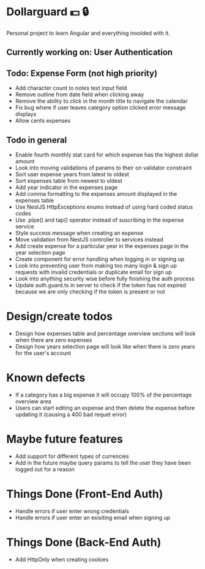 # Dollarguard :dollar: :lock: 

Personal project to learn Angular and everything involded with it.

## Currently working on: User Authentication

## Todo: Expense Form (not high priority)
- Add character count to notes text input field
- Remove outline from date field when clicking away
- Remove the ability to click in the month title to navigate the calendar
- Fix bug where if user leaves category option clicked error message displays
- Allow cents expenses

## Todo in general
- Enable fourth monthly stat card for which expense has the highest dollar amount
- Look into moving validations of params to their on validator constraint
- Sort user expense years from latest to oldest
- Sort expenses table from newest to oldest
- Add year indicator in the expenses page
- Add comma formatting to the expenses amount displayed in the expenses table
- Use NestJS HttpExceptions enums instead of using hard coded status codes
- Use .pipe() and tap() operator instead of suscribing in the expense service
- Style success message when creating an expense
- Move validation from NestJS controller to services instead
- Add create expense for a particular year in the expenses page in the year selection page
- Create component for error handling when logging in or signing up
- Look into preventing user from making too many login & sign up requests with invalid credentials or duplicate email for sign up
- Look into anything security wise before fully finishing the auth process
- Update auth.guard.ts in server to check if the token has not expired because we are only checking if the token is present or not

# Design/create todos
- Design how expenses table and percentage overview sections will look when there are zero expenses
- Design how years selection page will look like when there is zero years for the user's account

# Known defects
- If a category has a big expense it will occupy 100% of the percentage overview area
- Users can start editing an expense and then delete the expense before updating it (causing a 400 bad requet error)

# Maybe future features
- Add support for different types of currencies
- Add in the future maybe query params to tell the user they have been logged out for a reason

# Things Done (Front-End Auth)
- Handle errors if user enter wrong credentials
- Handle errors if user enter an exisiting email when signing up

# Things Done (Back-End Auth)
- Add HttpOnly when creating cookies